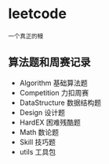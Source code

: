 # leetcode

`一个真正的鳗`

## 算法题和周赛记录


- Algorithm 基础算法题
- Competition 力扣周赛
- DataStructure 数据结构题
- Design 设计题
- HardEX 困难残酷题
- Math 数论题
- Skill 技巧题
- utils 工具包

